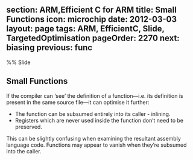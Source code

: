 section: ARM,Efficient C for ARM
title: Small Functions
icon: microchip
date: 2012-03-03
layout: page
tags: ARM, EfficientC, Slide, TargetedOptimisation
pageOrder: 2270
next: biasing
previous: func
----

%% Slide

## Small Functions

If the compiler can ‘see’ the definition of a function—i.e. its definition is present in the same source file—it can optimise it further:

* The function can be subsumed entirely into its caller - inlining.
* Registers which are never used inside the function don’t need to be preserved.

This can be slightly confusing when examining the resultant assembly language code. Functions may appear to vanish when they’re subsumed into the caller.
